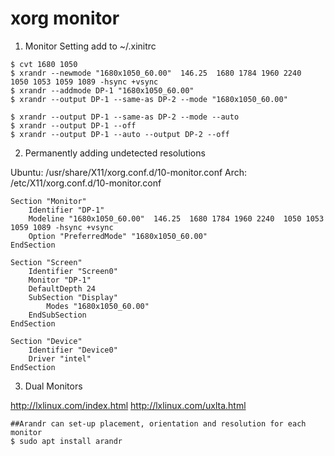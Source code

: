 xorg monitor
============

1. Monitor Setting add to ~/.xinitrc

```
$ cvt 1680 1050
$ xrandr --newmode "1680x1050_60.00"  146.25  1680 1784 1960 2240  1050 1053 1059 1089 -hsync +vsync
$ xrandr --addmode DP-1 "1680x1050_60.00"
$ xrandr --output DP-1 --same-as DP-2 --mode "1680x1050_60.00"

$ xrandr --output DP-1 --same-as DP-2 --mode --auto
$ xrandr --output DP-1 --off
$ xrandr --output DP-1 --auto --output DP-2 --off
```

2. Permanently adding undetected resolutions

Ubuntu: /usr/share/X11/xorg.conf.d/10-monitor.conf
Arch: /etc/X11/xorg.conf.d/10-monitor.conf
```
Section "Monitor"
    Identifier "DP-1"
    Modeline "1680x1050_60.00"  146.25  1680 1784 1960 2240  1050 1053 1059 1089 -hsync +vsync
    Option "PreferredMode" "1680x1050_60.00"
EndSection

Section "Screen"
    Identifier "Screen0"
    Monitor "DP-1"
    DefaultDepth 24
    SubSection "Display"
        Modes "1680x1050_60.00"
    EndSubSection
EndSection

Section "Device"
    Identifier "Device0"
    Driver "intel"
EndSection
```

3. Dual Monitors

http://lxlinux.com/index.html
http://lxlinux.com/uxlta.html
```
##Arandr can set-up placement, orientation and resolution for each monitor
$ sudo apt install arandr
```
